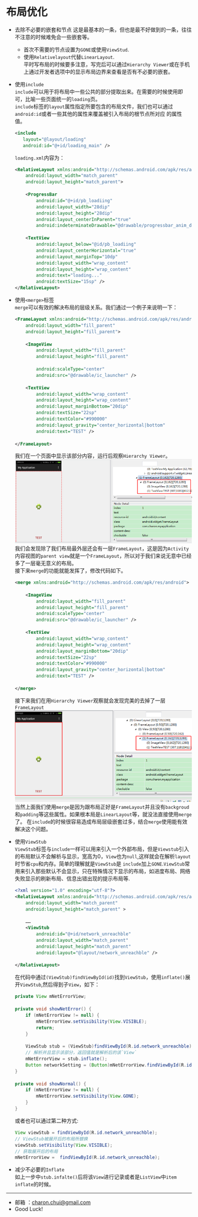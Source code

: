 布局优化
===

- 去除不必要的嵌套和节点
    这是最基本的一条，但也是最不好做到的一条，往往不注意的时候难免会一些嵌套等。    
	- 首次不需要的节点设置为`GONE`或使用`ViewStud`.       
	- 使用`Relativelayout`代替`LinearLayout`.        
	平时写布局的时候要多注意，写完后可以通过`Hierarchy Viewer`或在手机上通过开发者选项中的显示布局边界来查看是否有不必要的嵌套。
	
- 使用`include`                
	`include`可以用于将布局中一些公共的部分提取出来。在需要的时候使用即可，比喻一些页面统一的`loading`页。                   
	 `include`标签的`layout`属性指定所要包含的布局文件，我们也可以通过`android:id`或者一些其他的属性来覆盖被引入布局的根节点所对应
 的属性值。      
	 ```xml
	 <include
		layout="@layout/loading"
		android:id="@+id/loading_main" />
	 ```
	`loading.xml`内容为：    
	```xml
	<RelativeLayout xmlns:android="http://schemas.android.com/apk/res/android"
		android:layout_width="match_parent"
		android:layout_height="match_parent">

		<ProgressBar
			android:id="@+id/pb_loadiing"
			android:layout_width="28dip"
			android:layout_height="28dip"
			android:layout_centerInParent="true"
			android:indeterminateDrawable="@drawable/progressbar_anim_drawable" />

		<TextView
			android:layout_below="@id/pb_loadiing"
			android:layout_centerHorizontal="true"
			android:layout_marginTop="10dp"
			android:layout_width="wrap_content"
			android:layout_height="wrap_content"
			android:text="loading..."
			android:textSize="15sp" />
	</RelativeLayout>
	```

- 使用`<merge>`标签                      
	`merge`可以有效的解决布局的层级关系。我们通过一个例子来说明一下：            
	```xml
	<FrameLayout xmlns:android="http://schemas.android.com/apk/res/android"
		android:layout_width="fill_parent"
		android:layout_height="fill_parent">

		<ImageView
			android:layout_width="fill_parent"
			android:layout_height="fill_parent"

			android:scaleType="center"
			android:src="@drawable/ic_launcher" />

		<TextView
			android:layout_width="wrap_content"
			android:layout_height="wrap_content"
			android:layout_marginBottom="20dip"
			android:textSize="22sp"
			android:textColor="#990000"
			android:layout_gravity="center_horizontal|bottom"
			android:text="TEST" />

	</FrameLayout>
	```

	我们在一个页面中显示该部分内容，运行后观察`Hierarchy Viewer`。                
	![image](https://raw.githubusercontent.com/CharonChui/Pictures/master/merge_1.png)               
	我们会发现除了我们布局最外层还会有一层`FrameLayout`，这是因为`Activity`内容视图的`parent view`就是一个`FrameLayout`，所以对于我们来说无意中已经多了一层毫无意义的布局。      
	接下来`merge`的功能就能发挥了，修改代码如下。              
	```xml
	<merge xmlns:android="http://schemas.android.com/apk/res/android">

		<ImageView
			android:layout_width="fill_parent"
			android:layout_height="fill_parent"
			android:scaleType="center"
			android:src="@drawable/ic_launcher" />

		<TextView
			android:layout_width="wrap_content"
			android:layout_height="wrap_content"
			android:layout_marginBottom="20dip"
			android:textSize="22sp"
			android:textColor="#990000"
			android:layout_gravity="center_horizontal|bottom"
			android:text="TEST" />

	</merge>
	```
	接下来我们在用`Hierarchy Viewer`观察就会发现完美的去掉了一层`FrameLayout`                    
	![image](https://raw.githubusercontent.com/CharonChui/Pictures/master/merge_2.png)                        
	当然上面我们使用`merge`是因为跟布局正好是`FrameLayout`并且没有`backgroud`和`padding`等这些属性。如果根本局是`LinearLayout`等，就没法直接使用`merge`了。
	在`include`的时候很容易造成布局层级嵌套过多，结合`merge`使用能有效解决这个问题。
	
- 使用`ViewStub`                           
    `ViewStub`标签与`include`一样可以用来引入一个外部布局，但是`Viewstub`引入的布局默认不会解析与显示，宽高为0，`View`也为`null`,这样就会在解析`layout`时节省`cpu`和内存。简单的理解就是`ViewStub`是
`include`加上`GONE`.`ViewStub`常用来引入那些默认不会显示，只在特殊情况下显示的布局，如进度布局、网络失败显示的刷新布局、信息出错出现的提示布局等.
    ```xml
	<?xml version="1.0" encoding="utf-8"?>
	<RelativeLayout xmlns:android="http://schemas.android.com/apk/res/android"
		android:layout_width="match_parent"
		android:layout_height="match_parent" >

		……
		<ViewStub
			android:id="@+id/network_unreachble"
			android:layout_width="match_parent"
			android:layout_height="match_parent"
			android:layout="@layout/network_unreachble" />

	</RelativeLayout>
	```
	在代码中通过`(ViewStub)findViewById(id)`找到`ViewStub`，使用`inflate()`展开`ViewStub`,然后得到子`View`，如下：
	```java
	private View mNetErrorView;

	private void showNetError() {
		if (mNetErrorView != null) {
			mNetErrorView.setVisibility(View.VISIBLE);
			return;
		}

		ViewStub stub = (ViewStub)findViewById(R.id.network_unreachble);
		// 解析并且显示该部分，返回值就是解析后的该`View`
		mNetErrorView = stub.inflate();
		Button networkSetting = (Button)mNetErrorView.findViewById(R.id.bt_network);
	}

	private void showNormal() {
		if (mNetErrorView != null) {
			mNetErrorView.setVisibility(View.GONE);
		}
	}
	```
	或者也可以通过第二种方式:
	```java
	View viewStub = findViewById(R.id.network_unreachble);
	// ViewStub被展开后的布局所替换
	viewStub.setVisibility(View.VISIBLE);   
	// 获取展开后的布局
	mNetErrorView =  findViewById(R.id.network_unreachble); 
	```

- 减少不必要的`Inflate`                
    如上一步中`stub.infalte()`后将该`View`进行记录或者是`ListView`中`item inflate`的时候。
		
---

- 邮箱 ：charon.chui@gmail.com  
- Good Luck! 